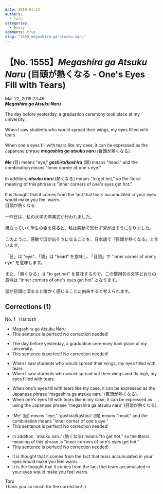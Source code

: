 ```yaml
---
date: 2019-03-22
authors:
  - toru
categories:
  - Essay
comments: true
slug: "1555_megashira-ga-atsuku-naru"
---
```


# 【No. 1555】<strong><em>Megashira ga Atsuku Naru</em></strong> (目頭が熱くなる - One's Eyes Fill with Tears)
<div class="date">Mar 22, 2019 23:49</div>
<div id="post"><div id="body_show_ori">
<strong><em>Megashira ga Atsuku Naru</em></strong><br/><br/>The day before yesterday, a graduation ceremony took place at my university.<br/><br/>When I saw students who would spread their wings, my eyes filled with tears.<br/><br/>When one's eyes fill with tears like my case, it can be expressed as the Japanese phrase <strong><em>megashira ga atsuku naru</em></strong> (目頭が熱くなる).<br/><br/><strong><em>Me</em></strong> (目) means "eye," <strong><em>gashira/kashira</em></strong> (頭) means "head," and the combination means "inner corner of one's eye."<br/><br/>In addition, <strong><em>atsuku naru</em></strong> (熱くなる) means "to get hot," so the literal meaning of this phrase is "inner corners of one's eyes get hot."<br/><br/>It is thought that it comes from the fact that tears accumulated in your eyes would make you feel warm.
</div></div>

<!-- more -->

<div id="post_ja"><div id="body_show_mo">
目頭が熱くなる<br/><br/>一昨日は、私の大学の卒業式が行われました。<br/><br/>巣立っていく学生の姿を見ると、私は感動で思わず涙が出そうになりました。<br/><br/>このように、感動で涙が出そうになることを、日本語で「目頭が熱くなる」と言います。<br/><br/>「目」は "eye"、「頭」は "head" を意味し、「目頭」で "inner corner of one's eye" を意味します。<br/><br/>また、「熱くなる」は "to get hot" を意味するので、この慣用句の文字どおりの意味は "inner corners of one's eyes get hot" となります。<br/><br/>涙が目頭に溜まると暖かく感じることに由来すると考えられます。
</div></div>

## Corrections (1)
<div id="block"><div class="first_name"> No. 1　<span class="just_name">Haritosh</span></div><div id="block2">
<ul class="correction_field">
<li class="incorrect">Megashira ga Atsuku Naru</li>
<li class="corrected perfect">This sentence is perfect! No correction needed!</li>
</ul>
<ul class="correction_field">
<li class="incorrect">The day before yesterday, a graduation ceremony took place at my university.</li>
<li class="corrected perfect">This sentence is perfect! No correction needed!</li>
</ul>
<ul class="correction_field">
<li class="incorrect">When I saw students who would spread their wings, my eyes filled with tears.</li>
<li class="corrected correct">
When I saw students who would spread <span class="f_blue"><span class="f_bold">out</span></span> their wings <span class="f_blue"><span class="f_bold">and fly high</span></span>, my eyes filled with tears.
</li>
</ul>
<ul class="correction_field">
<li class="incorrect">When one's eyes fill with tears like my case, it can be expressed as the Japanese phrase 'megashira ga atsuku naru' (目頭が熱くなる).</li>
<li class="corrected correct">
When one's eyes fill with tears like <span class="f_blue"><span class="f_bold">in</span></span> my case, it can be expressed <span class="sline"><span class="f_red"><span class="f_bold">as</span></span></span> <span class="f_blue"><span class="f_bold">using</span></span> the Japanese phrase 'megashira ga atsuku naru' (目頭が熱くなる).
</li>
</ul>
<ul class="correction_field">
<li class="incorrect">'Me' (目) means "eye," 'gashira/kashira' (頭) means "head," and the combination means "inner corner of one's eye."</li>
<li class="corrected perfect">This sentence is perfect! No correction needed!</li>
</ul>
<ul class="correction_field">
<li class="incorrect">In addition, 'atsuku naru' (熱くなる) means "to get hot," so the literal meaning of this phrase is "inner corners of one's eyes get hot."</li>
<li class="corrected perfect">This sentence is perfect! No correction needed!</li>
</ul>
<ul class="correction_field">
<li class="incorrect">It is thought that it comes from the fact that tears accumulated in your eyes would make you feel warm.</li>
<li class="corrected correct">
It is <span class="f_blue"><span class="f_bold">the</span></span> thought that <span class="sline"><span class="f_red"><span class="f_bold">it</span></span></span> comes from the fact that tears accumulated in your eyes would make you feel warm.
</li>
</ul>
</div><div class="name"><span class="just_name">Toru</span><br>
Thank you so much for the correction! :)
</div>
</div>
